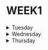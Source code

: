 # WEEK1

<details>
<summary> Tuesday </summary>  
  
***1.Interpreted And Compiled Programming Languages***

**•Compiled language**  

A compiled language is a programming language whose implementations are usually "translators" that create machine code from source code written by the developer.

**•Interpreted language**

An interpreted language is a programming language in which instructions are mostly executed directly without first being compiled into machine language.

**Personal comparison**

In short, a compiled language when translated into machine language is more efficient for the user when executed, while an interpreted language is more optimized on the developer's side and is a little less efficient when executed since it means a slightly higher load for the machine.


***2.Is Java compiled or interpreted, or both?***

Java is a language that is compiled and interpreted at the same time, since the compiler converts the code into bytecode, and then the Ja Virtual Machine ends up interpreting that code.


***3.Pseudocode Currency Converter exercise***

Pseudocode FROM_USD_TO_SOLANA

Start  
USD <--- GET  
SOLANA_PER_USD <--- 0.023  
EXCHANGE <--- USD * SOLANA_PER_USD  
PRINT <--- EXCHANGE  
End
  
</details>



<details>
<summary> Wednesday </summary>  

***1.Your date of birth in the matrix? exercise***  

I was born on May 7, **2003**  

So convert the year of birth (2003) to binary numbers:

|  2¹⁰ |  2⁹ |  2⁸ |  2⁷ | 2⁶ | 2⁵ | 2⁴ | 2³ | 2² | 2¹ | 2⁰ |
|:----:|:---:|:---:|:---:|:--:|:--:|:--:|:--:|:--:|:--:|:--:|
| 1024 | 512 | 256 | 128 | 64 | 32 | 16 |  8 |  4 |  2 |  1 |

2003 - 1024 = 979, this is equal to 1

979 - 512 = 467, this is worth 1

467 - 256 = 211, this is equal to 1

211 - 128 = 83, this is equal to 1

83 - 64 = 19, this is equal to 1

19 - 32 is not a possible operation, so it is 0

19 - 16 = 3, this is worth 1

3 - 8 is not a possible operation, so it is equal to 0

3 - 4 is not a possible operation, so it is 0

3 - 2 = 1, this is equal to 1

1 - 1 = 0, this is equal to 1

This process gives us as a result that my year of birth in binary numbers is: **11111010011**




***2.MIPS exercise***  

1. Create a program that adds any two given numbers provided by the user  

```assembly
   .data
	      num1: .asciiz "\nEnter your first number: "
	      num2: .asciiz "\nEnter your second number: "
	      sum: .asciiz "\nThe sum of the numbers entered is: " 
	      subs: .asciiz "\nThe remainder of the numbers entered is: "
	      multi: .asciiz "\nThe multiplication of the entered numbers is: "
	      divs: .asciiz "\nThe division of the entered numbers is: "
	      thanks: .asciiz "\nThanks for testing my code :) "
  .text
	      main:
              li $v0, 4
              la $a0, num1
              syscall

              li $v0, 5
              syscall

              move $t0, $v0

              li $v0, 4
              la $a0, num2
              syscall

              li $v0, 5
              syscall

              move $t1, $v0
              
              add $t2, $t0, $t1
              
              li $v0, 4
              la $a0, sum
              syscall
              
              li $v0, 1
              move $a0, $t2
              syscall                         
              
              sub $t3, $t0, $t1
              
              li $v0, 4
              la $a0, subs
              syscall
              
              li $v0, 1
              move $a0, $t3
              syscall
              
              mul $t4, $t0, $t1
              
              li $v0, 4
              la $a0, multi
              syscall
              
              li $v0, 1
              move $a0, $t4
              syscall
              
              div $t5, $t0, $t1
              
              li $v0, 4
              la $a0, divs
              syscall
              
              li $v0, 1
              move $a0, $t5
              syscall
              
              li $v0, 4
              la $a0, thanks
              syscall


```

2. Create a program that adds any two given numbers provided by the user  

```assembly
   .data
        message: .asciiz "\nHello, my name is Leonardo\n"
  .text
        main:
              li $v0, 4
              la $a0, message
              syscall

```

</details>



<details>
<summary> Thursday </summary>  
  
</details>
